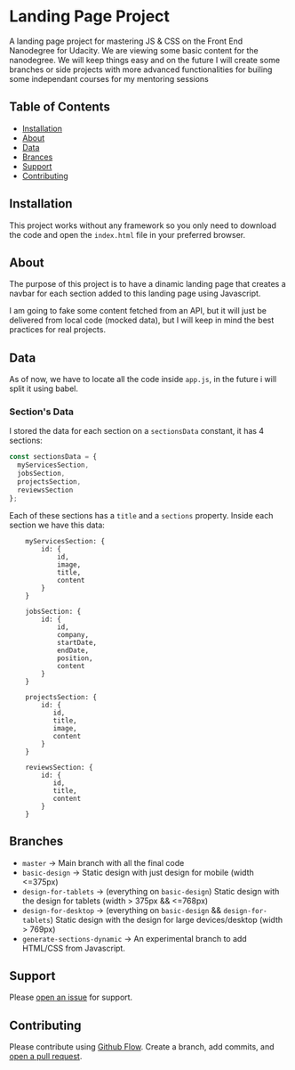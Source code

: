 # Landing Page Project

A landing page project for mastering JS & CSS on the Front End Nanodegree for Udacity.
We are viewing some basic content for the nanodegree. We will keep things easy and on the future I will create some branches or side projects with more advanced functionalities for builing some independant courses for my mentoring sessions

## Table of Contents

- [Installation](#installation)
- [About](#about)
- [Data](#data)
- [Brances](#branches)
- [Support](#support)
- [Contributing](#contributing)

## Installation

This project works without any framework so you only need to download the code and open the `index.html` file in your preferred browser.

## About

The purpose of this project is to have a dinamic landing page that creates a navbar for each section added to this landing page using Javascript.

I am going to fake some content fetched from an API, but it will just be delivered from local code (mocked data), but I will keep in mind the best practices for real projects.

## Data

As of now, we have to locate all the code inside `app.js`, in the future i will split it using babel.

### Section's Data

I stored the data for each section on a `sectionsData` constant, it has 4 sections:

```js
const sectionsData = {
  myServicesSection,
  jobsSection,
  projectsSection,
  reviewsSection
};
```

Each of these sections has a `title` and a `sections` property. Inside each section we have this data:

```
    myServicesSection: {
        id: {
            id,
            image,
            title,
            content
        }
    }

    jobsSection: {
        id: {
            id,
            company,
            startDate,
            endDate,
            position,
            content
        }
    }

    projectsSection: {
        id: {
           id,
           title,
           image,
           content
        }
    }

    reviewsSection: {
        id: {
           id,
           title,
           content
        }
    }

```

## Branches

- `master` -> Main branch with all the final code
- `basic-design` -> Static design with just design for mobile (width <=375px)
- `design-for-tablets` -> (everything on `basic-design`) Static design with the design for tablets (width > 375px && <=768px)
- `design-for-desktop` -> (everything on `basic-design` && `design-for-tablets`) Static design with the design for large devices/desktop (width > 769px)
- `generate-sections-dynamic` -> An experimental branch to add HTML/CSS from Javascript.

## Support

Please [open an issue](https://github.com/carlosloureda/FEND-Landing-Page/issues/new) for support.

## Contributing

Please contribute using [Github Flow](https://guides.github.com/introduction/flow/). Create a branch, add commits, and [open a pull request](https://github.com/carlosloureda/FEND-Landing-Page/compare/).
